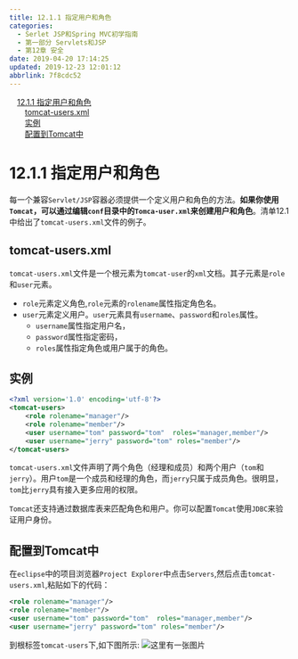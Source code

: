 ```yaml
---
title: 12.1.1 指定用户和角色
categories: 
  - Serlet JSP和Spring MVC初学指南
  - 第一部分 Servlets和JSP
  - 第12章 安全
date: 2019-04-20 17:14:25
updated: 2019-12-23 12:01:12
abbrlink: 7f8cdc52
---
```

<div id='my_toc'><a href="/JavaReadingNotes/7f8cdc52/#12-1-1-指定用户和角色" class="header_1">12.1.1 指定用户和角色</a>&nbsp;<br><a href="/JavaReadingNotes/7f8cdc52/#tomcat-users-xml" class="header_2">tomcat-users.xml</a>&nbsp;<br><a href="/JavaReadingNotes/7f8cdc52/#实例" class="header_2">实例</a>&nbsp;<br><a href="/JavaReadingNotes/7f8cdc52/#配置到Tomcat中" class="header_2">配置到Tomcat中</a>&nbsp;<br></div>
<style>.header_1{margin-left: 1em;}.header_2{margin-left: 2em;}.header_3{margin-left: 3em;}.header_4{margin-left: 4em;}.header_5{margin-left: 5em;}.header_6{margin-left: 6em;}</style>
<!--more-->
<script>if (navigator.platform.search('arm')==-1){document.getElementById('my_toc').style.display = 'none';}var e,p = document.getElementsByTagName('p');while (p.length>0) {e = p[0];e.parentElement.removeChild(e);}</script>

<!--end-->
# 12.1.1 指定用户和角色 #
每一个兼容`Servlet/JSP`容器必须提供一个定义用户和角色的方法。**如果你使用`Tomcat`，可以通过编辑`conf`目录中的`Tomca-user.xml`来创建用户和角色**。清单12.1中给出了`tomcat-users.xml`文件的例子。
## tomcat-users.xml ##
`tomcat-users.xml`文件是一个根元素为`tomcat-user`的`xml`文档。其子元素是`role`和`user`元素。
- `role`元素定义角色,`role`元素的`rolename`属性指定角色名。
- `user`元素定义用户。`user`元素具有`username`、`password`和`roles`属性。
    - `username`属性指定用户名，
    - `password`属性指定密码，
    - `roles`属性指定角色或用户属于的角色。

## 实例 ##
```xml
<?xml version='1.0' encoding='utf-8'?>
<tomcat-users>
    <role rolename="manager"/>
    <role rolename="member"/>
    <user username="tom" password="tom"  roles="manager,member"/>
    <user username="jerry" password="tom" roles="member"/>
</tomcat-users>
```
`tomcat-users.xml`文件声明了两个角色（经理和成员）和两个用户（`tom`和`jerry`）。用户`tom`是一个成员和经理的角色，而`jerry`只属于成员角色。很明显，`tom`比`jerry`具有接入更多应用的权限。

`Tomcat`还支持通过数据库表来匹配角色和用户。你可以配置`Tomcat`使用`JDBC`来验证用户身份。
## 配置到Tomcat中 ##
在`eclipse`中的项目浏览器`Project Explorer`中点击`Servers`,然后点击`tomcat-users.xml`,粘贴如下的代码：
```xml
<role rolename="manager"/>
<role rolename="member"/>
<user username="tom" password="tom"  roles="manager,member"/>
<user username="jerry" password="tom" roles="member"/>
```
到根标签`tomcat-users`下,如下图所示:
![这里有一张图片](https://image-1257720033.cos.ap-shanghai.myqcloud.com/blog/readbooknote/ServlerJSPAndSpring%20MVCChuXueZhiNan/Chapter12/5.png)
